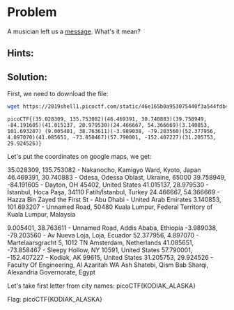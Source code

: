 # Problem
A musician left us a [message](https://2019shell1.picoctf.com/static/46e165b0a953075440f3a544fdb4cff1/message.txt). What's it mean?

## Hints:

## Solution:

First, we need to download the file:
```bash
wget https://2019shell1.picoctf.com/static/46e165b0a953075440f3a544fdb4cff1/message.txt
```

```text
picoCTF{(35.028309, 135.753082)(46.469391, 30.740883)(39.758949, -84.191605)(41.015137, 28.979530)(24.466667, 54.366669)(3.140853, 101.693207)_(9.005401, 38.763611)(-3.989038, -79.203560)(52.377956, 4.897070)(41.085651, -73.858467)(57.790001, -152.407227)(31.205753, 29.924526)}
```

Let's put the coordinates on google maps, we get:

35.028309, 135.753082   -   Nakanocho, Kamigyo Ward, Kyoto, Japan
46.469391, 30.740883    -   Odesa, Odessa Oblast, Ukraine, 65000
39.758949, -84.191605   -   Dayton, OH 45402, United States
41.015137, 28.979530    -   İstanbul, Hoca Paşa, 34110 Fatih/İstanbul, Turkey
24.466667, 54.366669    -   Hazza Bin Zayed the First St - Abu Dhabi - United Arab Emirates
3.140853, 101.693207    -   Unnamed Road, 50480 Kuala Lumpur, Federal Territory of Kuala Lumpur, Malaysia

9.005401, 38.763611     -   Unnamed Road, Addis Ababa, Ethiopia
-3.989038, -79.203560   -   Av Nueva Loja, Loja, Ecuador
52.377956, 4.897070     -   Martelaarsgracht 5, 1012 TN Amsterdam, Netherlands
41.085651, -73.858467   -   Sleepy Hollow, NY 10591, United States
57.790001, -152.407227  -   Kodiak, AK 99615, United States
31.205753, 29.924526    -   Faculty Of Engineering, Al Azaritah WA Ash Shatebi, Qism Bab Sharqi, Alexandria Governorate, Egypt

Let's take first letter from city names:
picoCTF{KODIAK_ALASKA} 


Flag: picoCTF{KODIAK_ALASKA}
